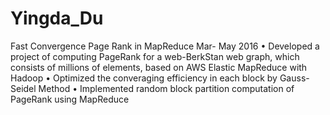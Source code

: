 # Yingda_Du
Fast Convergence Page Rank in MapReduce Mar- May 2016
• Developed a project of computing PageRank for a web-BerkStan web graph, which consists of millions of
  elements, based on AWS Elastic MapReduce with Hadoop
• Optimized the converaging efficiency in each block by Gauss-Seidel Method
• Implemented random block partition computation of PageRank using MapReduce
